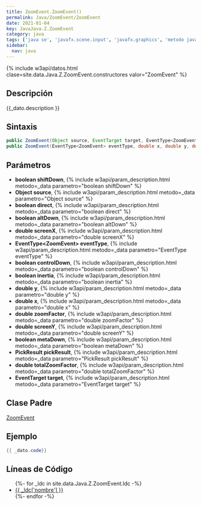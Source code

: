 ```yaml
---
title: ZoomEvent.ZoomEvent()
permalink: Java/ZoomEvent/ZoomEvent
date: 2021-01-04
key: JavaJava.Z.ZoomEvent
category: java
tags: ['java se', 'javafx.scene.input', 'javafx.graphics', 'metodo java', 'JavaFX 2.2']
sidebar: 
  nav: java
---
```


{% include w3api/datos.html clase=site.data.Java.Z.ZoomEvent.constructores valor="ZoomEvent" %}

## Descripción
{{_dato.description }}

## Sintaxis
~~~java
public ZoomEvent(Object source, EventTarget target, EventType<ZoomEvent> eventType, double x, double y, double screenX, double screenY, boolean shiftDown, boolean controlDown, boolean altDown, boolean metaDown, boolean direct, boolean inertia, double zoomFactor, double totalZoomFactor, PickResult pickResult)
public ZoomEvent(EventType<ZoomEvent> eventType, double x, double y, double screenX, double screenY, boolean shiftDown, boolean controlDown, boolean altDown, boolean metaDown, boolean direct, boolean inertia, double zoomFactor, double totalZoomFactor, PickResult pickResult)
~~~

## Parámetros
* **boolean shiftDown**,  {% include w3api/param_description.html metodo=_data parametro="boolean shiftDown" %}
* **Object source**,  {% include w3api/param_description.html metodo=_data parametro="Object source" %}
* **boolean direct**,  {% include w3api/param_description.html metodo=_data parametro="boolean direct" %}
* **boolean altDown**,  {% include w3api/param_description.html metodo=_data parametro="boolean altDown" %}
* **double screenX**,  {% include w3api/param_description.html metodo=_data parametro="double screenX" %}
* **EventType&lt;ZoomEvent&gt; eventType**,  {% include w3api/param_description.html metodo=_data parametro="EventType<ZoomEvent> eventType" %}
* **boolean controlDown**,  {% include w3api/param_description.html metodo=_data parametro="boolean controlDown" %}
* **boolean inertia**,  {% include w3api/param_description.html metodo=_data parametro="boolean inertia" %}
* **double y**,  {% include w3api/param_description.html metodo=_data parametro="double y" %}
* **double x**,  {% include w3api/param_description.html metodo=_data parametro="double x" %}
* **double zoomFactor**,  {% include w3api/param_description.html metodo=_data parametro="double zoomFactor" %}
* **double screenY**,  {% include w3api/param_description.html metodo=_data parametro="double screenY" %}
* **boolean metaDown**,  {% include w3api/param_description.html metodo=_data parametro="boolean metaDown" %}
* **PickResult pickResult**,  {% include w3api/param_description.html metodo=_data parametro="PickResult pickResult" %}
* **double totalZoomFactor**,  {% include w3api/param_description.html metodo=_data parametro="double totalZoomFactor" %}
* **EventTarget target**,  {% include w3api/param_description.html metodo=_data parametro="EventTarget target" %}

## Clase Padre
[ZoomEvent](/Java/ZoomEvent/)

## Ejemplo
~~~java
{{ _dato.code}}
~~~

## Líneas de Código
<ul>
{%- for _ldc in site.data.Java.Z.ZoomEvent.ldc -%}
   <li>
       <a href="{{_ldc['url'] }}">{{ _ldc['nombre'] }}</a>
   </li>
{%- endfor -%}
</ul>
